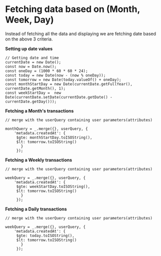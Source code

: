 # Fetching data based on (Month, Week, Day)

Instead of fetching all the data and displaying we are fetching date based on the above 3 criteria.

**Setting up date values**

    // Getting date and time
    currentDate = new Date();
    const now = Date.now();
    const oneDay = (1000 * 60 * 60 * 24);
    const today = new Date(now - (now % oneDay));
    const tomorrow = new Date(today.valueOf() + oneDay);
    const monthStartDay = new Date(currentDate.getFullYear(), currentDate.getMonth(), 1);
    const weekStartDay =  new  Date(currentDate.setDate(currentDate.getDate() - currentDate.getDay()));
    
**Fetching a Month's transactions**

    // merge with the userQuery containing user parameters(attributes)
    
    monthQuery = _.merge({}, userQuery, { 
	    'metadata.createdAt': {
		 $gte: monthStartDay.toISOString(),
		 $lt: tomorrow.toISOString()
		   }
		 });
**Fetching a Weekly transactions**

    // merge with the userQuery containing user parameters(attributes)
    
    weekQuery = _.merge({}, userQuery, { 
	    'metadata.createdAt': {
		 $gte: weekStartDay.toISOString(),
		 $lt: tomorrow.toISOString()
		   }
		 });
**Fetching a Daily transactions**

    // merge with the userQuery containing user parameters(attributes)
    
    weekQuery = _.merge({}, userQuery, { 
	    'metadata.createdAt': {
		 $gte: today.toISOString(),
		 $lt: tomorrow.toISOString()
		   }
		 });
